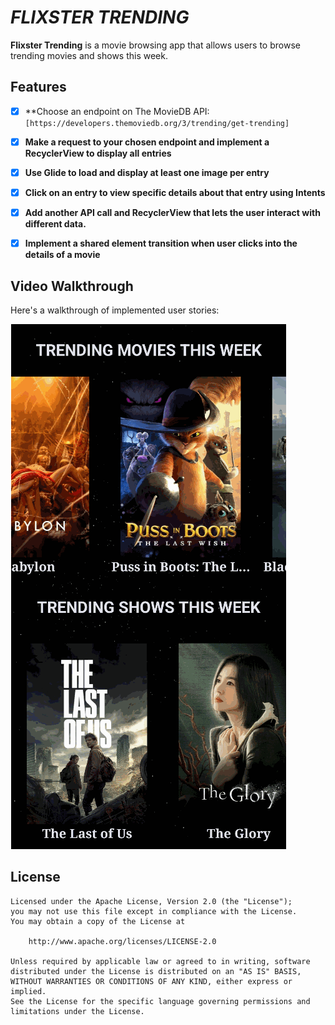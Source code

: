 # *FLIXSTER TRENDING*


**Flixster Trending** is a movie browsing app that allows users to browse trending movies and shows this week.


## Features

- [x] **Choose an endpoint on The MovieDB API: `[https://developers.themoviedb.org/3/trending/get-trending]`
- [x] **Make a request to your chosen endpoint and implement a RecyclerView to display all entries**
- [x] **Use Glide to load and display at least one image per entry**
- [x] **Click on an entry to view specific details about that entry using Intents**
- [x] **Add another API call and RecyclerView that lets the user interact with different data.** 
- [x] **Implement a shared element transition when user clicks into the details of a movie**


## Video Walkthrough

Here's a walkthrough of implemented user stories:

<img src='FlixsterTrending.gif' title='Video Walkthrough' width='' alt='Video Walkthrough' />


## License

    Licensed under the Apache License, Version 2.0 (the "License");
    you may not use this file except in compliance with the License.
    You may obtain a copy of the License at

        http://www.apache.org/licenses/LICENSE-2.0

    Unless required by applicable law or agreed to in writing, software
    distributed under the License is distributed on an "AS IS" BASIS,
    WITHOUT WARRANTIES OR CONDITIONS OF ANY KIND, either express or implied.
    See the License for the specific language governing permissions and
    limitations under the License.
